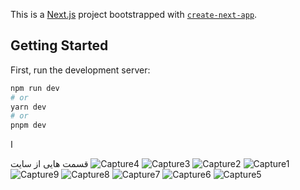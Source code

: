 This is a [Next.js](https://nextjs.org/) project bootstrapped with [`create-next-app`](https://github.com/vercel/next.js/tree/canary/packages/create-next-app).

## Getting Started

First, run the development server:

```bash
npm run dev
# or
yarn dev
# or
pnpm dev
```
ا




قسمت هایی از سایت
![Capture4](https://github.com/Matinmmp/BookStore/assets/127874061/6cadf4a4-9c8a-4b8f-bbcb-417391eef06c)
![Capture3](https://github.com/Matinmmp/BookStore/assets/127874061/9040667a-9038-4b4e-8560-6f97ec65d579)
![Capture2](https://github.com/Matinmmp/BookStore/assets/127874061/ee09eb75-30d7-4d8f-907f-87cf075fa042)
![Capture1](https://github.com/Matinmmp/BookStore/assets/127874061/b3149da4-ed7f-4ccd-8369-a5d4b419c635)
![Capture9](https://github.com/Matinmmp/BookStore/assets/127874061/77569eef-c2c2-4294-aa7f-16a16c730ec4)
![Capture8](https://github.com/Matinmmp/BookStore/assets/127874061/58267110-e223-4356-90c1-f0bbb68bebd2)
![Capture7](https://github.com/Matinmmp/BookStore/assets/127874061/9cdb43ff-213c-4767-898e-43075404277a)
![Capture6](https://github.com/Matinmmp/BookStore/assets/127874061/8ef302be-72f1-4f39-8bd5-c6839d6923bc)
![Capture5](https://github.com/Matinmmp/BookStore/assets/127874061/b130d4a3-5692-4143-b9d2-d1ada62699ef)
